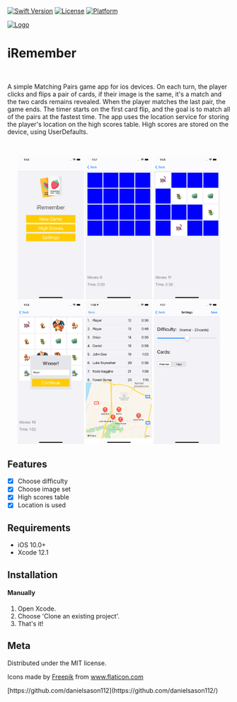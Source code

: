 
[![Swift Version][swift-image]][swift-url]
[![License][license-image]][license-url]
[![Platform](https://img.shields.io/cocoapods/p/LFAlertController.svg?style=flat)](http://cocoapods.org/pods/LFAlertController)

<p>
  <a href="https://github.com/danielsason112/iRemember">
    <img src="https://image.flaticon.com/icons/png/512/3813/3813722.png" alt="Logo" width="80" height="80">
  </a>
</p>

# iRemember
<br />
  <p>
    A simple Matching Pairs game app for ios devices. On each turn, the player clicks and flips a pair of cards, if their image is the same, it's a match and the
    two cards remains revealed. When the player matches the last pair, the game ends. The timer starts on the first card flip, and the goal is to match all of the pairs at the
    fastest time. The app uses the location service for storing the player's location on the high scores table. High scores are stored on the device, using UserDefaults.
  </p>
<br />


<p align="center">
<img src= "https://github.com/danielsason112/iRemember/blob/main/screenshots/Simulator%20Screen%20Shot%20-%20iPhone%2012%20Pro%20-%202021-05-17%20at%2013.56.03.png?raw=true" width="150" >
<img src= "https://github.com/danielsason112/iRemember/blob/main/screenshots/Simulator%20Screen%20Shot%20-%20iPhone%2012%20Pro%20-%202021-05-17%20at%2013.57.46.png?raw=true" width="150" >
<img src= "https://github.com/danielsason112/iRemember/blob/main/screenshots/Simulator%20Screen%20Shot%20-%20iPhone%2012%20Pro%20-%202021-05-17%20at%2013.58.26.png?raw=true" width="150" >
<img src= "https://github.com/danielsason112/iRemember/blob/main/screenshots/Simulator%20Screen%20Shot%20-%20iPhone%2012%20Pro%20-%202021-05-17%20at%2013.58.57.png?raw=true" width="150" >
<img src= "https://github.com/danielsason112/iRemember/blob/main/screenshots/Simulator%20Screen%20Shot%20-%20iPhone%2012%20Pro%20-%202021-05-17%20at%2013.56.22.png?raw=true" width="150" >
<img src= "https://github.com/danielsason112/iRemember/blob/main/screenshots/Simulator%20Screen%20Shot%20-%20iPhone%2012%20Pro%20-%202021-05-17%20at%2013.57.39.png?raw=true" width="150" >
</p>

## Features

- [x] Choose difficulty
- [x] Choose image set
- [x] High scores table
- [x] Location is used

## Requirements

- iOS 10.0+
- Xcode 12.1

## Installation

#### Manually
1. Open Xcode.
2. Choose 'Clone an existing project'.
3. That's it!


## Meta

Distributed under the MIT license.

<div>Icons made by <a href="https://www.freepik.com" title="Freepik">Freepik</a> from <a href="https://www.flaticon.com/" title="Flaticon">www.flaticon.com</a></div>
<p>
[https://github.com/danielsason112](https://github.com/danielsason112/)
</p>

[swift-image]:https://img.shields.io/badge/swift-5.0-orange.svg
[swift-url]: https://swift.org/
[license-image]: https://img.shields.io/badge/License-MIT-blue.svg
[license-url]: https://www.mit.edu/~amini/LICENSE.md
